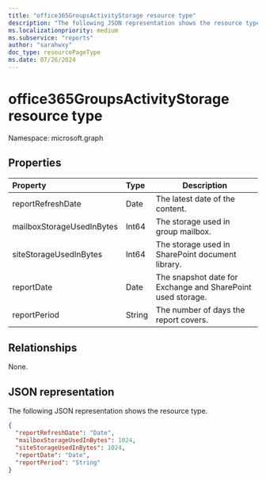 ```yaml
---
title: "office365GroupsActivityStorage resource type"
description: "The following JSON representation shows the resource type."
ms.localizationpriority: medium
ms.subservice: "reports"
author: "sarahwxy"
doc_type: resourcePageType
ms.date: 07/26/2024
---
```


# office365GroupsActivityStorage resource type

Namespace: microsoft.graph

## Properties

| Property                  | Type   | Description                              |
| :------------------------ | :----- | ---------------------------------------- |
| reportRefreshDate         | Date   | The latest date of the content.          |
| mailboxStorageUsedInBytes | Int64  | The storage used in group mailbox.       |
| siteStorageUsedInBytes    | Int64  | The storage used in SharePoint document library. |
| reportDate                | Date   | The snapshot date for Exchange and SharePoint used storage. |
| reportPeriod              | String | The number of days the report covers.    |

## Relationships

None.

## JSON representation

The following JSON representation shows the resource type.

<!-- {
  "blockType": "resource",
  "@odata.type": "microsoft.graph.office365GroupsActivityStorage"
} -->

```json
{
  "reportRefreshDate": "Date", 
  "mailboxStorageUsedInBytes": 1024, 
  "siteStorageUsedInBytes": 1024, 
  "reportDate": "Date", 
  "reportPeriod": "String"
}
```


